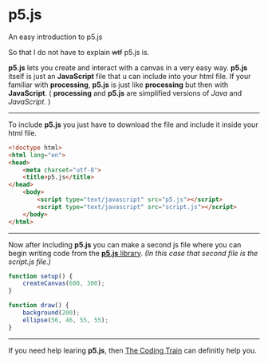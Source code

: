 # p5.js
An easy introduction to p5.js

So that I do not have to explain ~~wtf~~ p5.js is.


**p5.js** lets you create and interact with a canvas in a very easy way.
**p5.js** itself is just an **JavaScript** file that u can include into your html file.
If your familiar with **processing**, **p5.js** is just like **processing** but then with **JavaScript**.
( **processing** and **p5.js** are simplified versions of *Java* and *JavaScript*. )

***


To include **p5.js** you just have to download the file and include it inside your html file.

```html
<!doctype html>
<html lang="en">
<head>
    <meta charset="utf-8">
    <title>p5.js</title>
</head>
    <body>
        <script type="text/javascript" src="p5.js"></script>
        <script type="text/javascript" src="script.js"></script>
    </body>
</html>
```

***

Now after including **p5.js** you can make a second js file where you can begin writing code from the [**p5.js** library](https://p5js.org/reference/). *(In this case that second file is the script.js file.)*

```javascript
function setup() {
    createCanvas(600, 300);
}

function draw() {
    background(200);
    ellipse(56, 46, 55, 55);
}
```
***

If you need help learing **p5.js**, then [The Coding Train](https://www.youtube.com/watch?v=yPWkPOfnGsw&list=PLRqwX-V7Uu6Zy51Q-x9tMWIv9cueOFTFA) can definitly help you.
